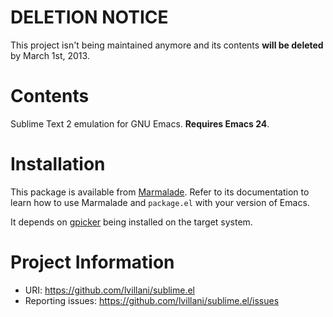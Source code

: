DELETION NOTICE
===============

This project isn't being maintained anymore and its contents __will be deleted__ by March 1st, 2013.



Contents
========

Sublime Text 2 emulation for GNU Emacs. **Requires Emacs 24**.




Installation
============

This package is available from [Marmalade](http://marmalade-repo.org/). Refer to
its documentation to learn how to use Marmalade and `package.el` with your
version of Emacs.

It depends on [gpicker](https://savannah.nongnu.org/projects/gpicker/) being
installed on the target system.




Project Information
===================

 * URI: https://github.com/lvillani/sublime.el
 * Reporting issues: https://github.com/lvillani/sublime.el/issues
